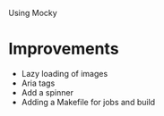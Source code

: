 
Using Mocky


Improvements
====
- Lazy loading of images
- Aria tags
- Add a spinner
- Adding a Makefile for jobs and build
